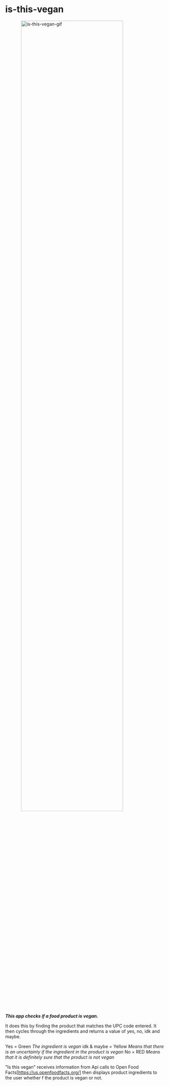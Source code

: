 # is-this-vegan

<img 
     style="display:block;
            margin-left: 50px;
            margin-right: auto;
            width: 80%;"
src="https://user-images.githubusercontent.com/77818241/200143584-1470771b-91c4-4aa3-a686-e77cdf97e615.gif" alt="is-this-vegan-gif"> </img>

***This app checks if a food product is vegan.***

It does this by finding the product that matches the UPC code entered. It then cycles through the ingredients and returns a value of yes, no, idk and maybe.

Yes = Green *The ingredient is vegan*
idk & maybe = Yellow *Means that there is an uncertainty if the ingredient in the product is vegan*
No = RED *Means that it is definitely sure that the product is not vegan*

"Is this vegan" receives information from Api calls to Open Food Facts[https://us.openfoodfacts.org/] then displays product ingredients to the user whether f the product is vegan or not. 
